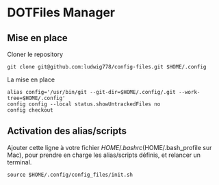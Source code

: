# DOTFiles Manager

## Mise en place

Cloner le repository

```
git clone git@github.com:ludwig778/config-files.git $HOME/.config
```

La mise en place

```
alias config='/usr/bin/git --git-dir=$HOME/.config/.git --work-tree=$HOME/.config'
config config --local status.showUntrackedFiles no
config checkout
```

## Activation des alias/scripts

Ajouter cette ligne à votre fichier $HOME/.bashrc ($HOME/.bash_profile sur Mac), pour prendre en charge les alias/scripts définis, et relancer un terminal.

```
source $HOME/.config/config_files/init.sh
```


